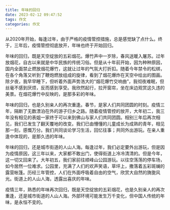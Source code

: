 ```yaml
---
title: 年味的回归
date: 2023-02-12 09:47:52
tags: 作文
categories: 作文 
---
```


从2020年开始，每逢过年，由于严格的疫情管控措施，总是感觉缺了点什么。终于，三年后，疫情管控彻底放开，年味也终于开始回归。

年味的回归，既是天空绽放的五彩烟花。爆竹声中一岁除，春风送暖入屠苏。过年放烟花，自古以来就是中华民族的传统习俗。但是从十年前开始，因为种种原因，国内全面禁止燃放烟花爆竹，这就让过年的气氛大打折扣。随着今年禁令的松绑，在各个角落又听到了鞭炮燃放组成的旋律，看到了烟花爆炸在天空中绘出的图画。除夕夜，我早早睡下，但听着外面声势浩大的“烟花爆竹交响曲”，我彻夜难眠，但丝毫不感到厌烦，反而感到享受。我欣然起行，拉开窗帘，坐在床边观赏这久违的美景。在烟花爆竹中反映的，是那多彩的年味。

年味的回归，也是久别亲人的再次重逢。春节，是家人们共同团圆的时刻。疫情三年，隔断了无数漂泊在外的游子归乡之路。随着疫情管控的放开，大年初二，我三年没有相见的表姐一家终于可以来到佛山与家人们共同团圆。相别三年后再次相见，我们已发生了翻天覆地的改变。我们已由懵懂的儿童成长为成熟的青年，相见那一刻，感慨万分。我们共同谈论学习生活，回忆往事；共同外出游玩。在亲人重逢中体现的，是那久违的年味。

年味的回归，还是城市街道的人山人海。每逢过年，我们必定要外出游玩，但是因为疫情原因，这三年以来，大家都不敢出门，使得街道上冷冷清清的。但是今年，这一切又回来了。大年初五，我们家前往顺峰山公园游玩。以往空荡荡的停车场，如今居然一位难求。公园里，充满了人们的欢声笑语，草坪上，撒落着五彩斑斓的露营帐篷。历经三年管控，人们在外面呼吸着自由的空气，欣赏大自然的旖旎风光。街道上的人山人海，透露出喜庆的年味。

疫情三年，熟悉的年味再次回归，既是天空绽放的五彩烟花，也是久别亲人的再次重逢，还是城市街道的人山人海。外部环境可能发生万千变化，但中国人传统的年味，是永恒不变的。